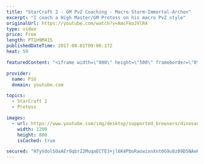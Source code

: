 ```yaml
---
title: "StarCraft 2 - GM PvZ Coaching - Macro Storm-Immortal-Archon"
excerpt: "I coach a High Master/GM Protoss on his macro PvZ style"
originalUrl: https://youtube.com/watch?v=AmcFkoJVlR4
type: video
price: Free
length: PT1H9M41S
publishedDateTime: 2017-08-01T09:06:17Z
heat: 50

featuredContent: "<iframe width=\"800\" height=\"500\" frameborder=\"0\" src=\"https://www.youtube.com/embed/AmcFkoJVlR4\" allow=\"accelerometer; autoplay; encrypted-media; gyroscope; picture-in-picture\" allowfullscreen></iframe>"

provider:
  name: PiG
  domain: youtube.com

topics:
  - StarCraft 2
  - Protoss

images:
  - url: https://www.youtube.com/img/desktop/supported_browsers/dinosaur.png
    width: 1200
    height: 800
    isCached: true

secured: "H7yVdolSOaAEr0qbrZ2MuqaECTE3+jl6K4PboRaowixnXnt0G9u8z09D5NAeRDjv0vx947YAAAocUfrZXNewn8w6fL1mHc1byOOICZHjhLFoJvkRg+I4HwoyIBgRzFZ2GDG6xDO+4PpOGbRBGyeOJEGYEVArFhb67wrvETv4WCDKRxe755BsC6Pu0KVjO5aqyPwUS+wU07ockkClZNm4sppasOQGny5/5m00noOGYmds7H8tM0nFTNrXsAMcq7x7RPeRvbU7GcRb+FfXG+7aXbLM6NKtMgg82LXDpvEIHf4YsD49BEeKgEfT5kLxIKv0IupfU0lGxDwPaQzMwGbbI8cv2APrn4CE5PI/K59VoBbmN3j8sLsBJfzp0k+AhmolDJL3VcNlB3ERqtjurB0CGw/QlTZ2EhbC2pZej8ZKMmU=;LHFa5FZs7HNkHxlHlGjZmg=="
---
```


